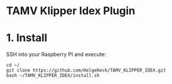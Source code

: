 # TAMV Klipper Idex Plugin

# 1. Install
SSH into your Raspberry PI and execute:
```
cd ~/
git clone https://github.com/HelgeKeck/TAMV_KLIPPER_IDEX.git
bash ~/TAMV_KLIPPER_IDEX/install.sh
```

